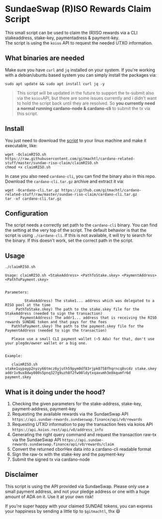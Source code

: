 # SundaeSwap (R)ISO Rewards Claim Script

This small script can be used to claim the (R)ISO rewards via a CLI stakeaddress, stake-key, paymentadress & payment-key.<br>
The script is using the `koios` API to request the needed UTXO information.

## What binaries are needed

Make sure you have `curl` and `jq` installed on your system. If you're working with a debian/ubuntu based system you can simply install the packages via:

``` console
sudo apt update && sudo apt install curl jq -y
```
> This script will be updated in the future to support the tx-submit also via the `koios`API, but there are some issues currently and i didn't want to hold the script back until they are resolved. So **you currently need a normal running cardano-node & cardano-cli** to submit the tx via this script.

## Install

You just need to download the [script](https://raw.githubusercontent.com/gitmachtl/cardano-related-stuff/master/sundae-riso-claim/claimRISO.sh) to your linux machine and make it executable, like:
``` console
wget -OclaimRISO.sh https://raw.githubusercontent.com/gitmachtl/cardano-related-stuff/master/sundae-riso-claim/claimRISO.sh
chmod +x claimRISO.sh
``` 
In case you also need `cardano-cli`, you can find the binary also in this repo. Download the `cardano-cli.tar.gz` archive and extract it via:
``` console
wget -Ocardano-cli.tar.gz https://github.com/gitmachtl/cardano-related-stuff/raw/master/sundae-riso-claim/cardano-cli.tar.gz
tar -xf cardano-cli.tar.gz
```

## Configuration

The script needs a correctly set path to the `cardano-cli` binary. You can find the setting at the very top of the script. The default behavior is that the script is using `./cardano-cli`. If this is not available, it will try to search for the binary. If this doesn't work, set the correct path in the script.

## Usage

``` console
./claimRISO.sh

Usage: claimRISO.sh <StakeAddress> <PathToStake.skey> <PaymentAddress> <PathToPayment.skey>


Parameters:

         StakeAddress) The stake1... address which was delegated to a RISO pool at the time
     PathToStake.skey) The path to the stake.skey file for the StakeAddress (needed to sign the transaction)
       PaymentAddress) The addr1... address that is receiving the RISO rewards SUNDAE token and that pays for the fees
   PathToPayment.skey) The path to the payment.skey file for the PaymentAddress (needed to sign the transaction)

   Please use a small CLI payment wallet (~5 Ada) for that, don't use your plegde/owner wallet or a big one.


Example:

   claimRISO.sh stake1uypayp2nyzy66tmcz6yjuth59pym0df83rjpk0758fhqrncq8vcdz stake.skey addr1v9ux8dwy800s5pnq327g9uzh8f2fw98ldytxqaxumh3e8kqumfr6d payment.skey

```


## What is it doing under the hood?

1) Checking the given parameters for the stake-address, stake-key, payment-address, payment-key
1) Requesting the available rewards via the SundaeSwap API `https://api.sundae-rewards.sundaeswap.finance/api/v0/rewards`
1) Requesting UTXO information to pay the transaction fees via koios API `https://api.koios.rest/api/v0/address_info`
1) Generating the right query command and request the transaction raw-tx via the SundaeSwap API `https://api.sundae-rewards.sundaeswap.finance/api/v0/rewards/claim`
1) Convert the returned cborHex data into a cardano-cli readable format
1) Sign the raw-tx with the stake-key and the payment-key
1) Submit the signed tx via cardano-node


## Disclaimer

This script is using the API provided via SundaeSwap. Please only use a small payment address, and not your pledge address or one with a huge amount of ADA on it. Use it at your own risk!  

If you're super happy with your claimed SUNDAE tokens, you can express your happiness by sending a little tip to `$gitmachtl`, thx 😄
